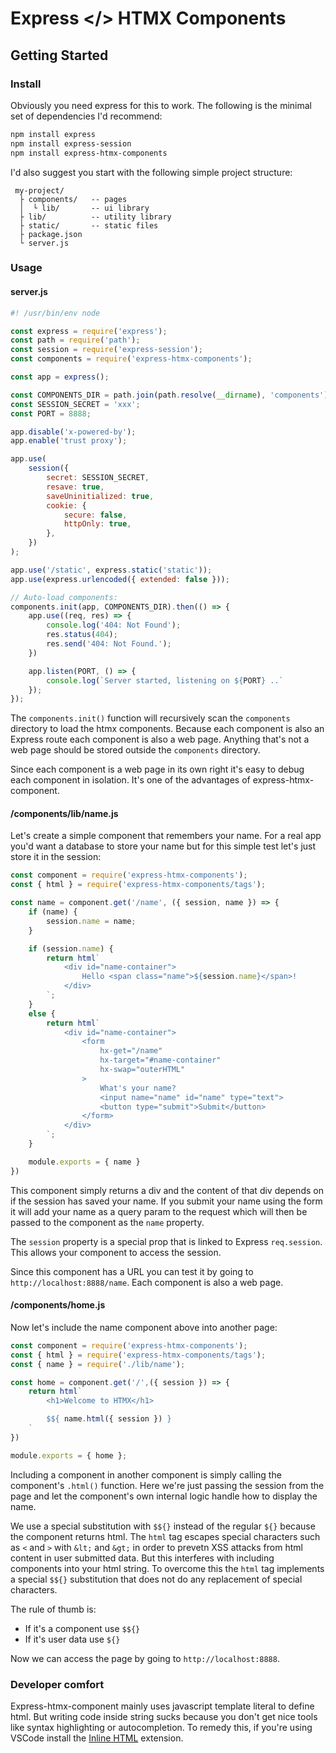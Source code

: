 # Express </> HTMX Components

## Getting Started

### Install

Obviously you need express for this to work. The following
is the minimal set of dependencies I'd recommend:

```sh
npm install express
npm install express-session
npm install express-htmx-components
```

I'd also suggest you start with the following simple project
structure:

```text
 my-project/
  ├ components/   -- pages
  │  └ lib/       -- ui library
  ├ lib/          -- utility library
  ├ static/       -- static files
  ├ package.json
  └ server.js
```

### Usage

#### server.js

```js
#! /usr/bin/env node

const express = require('express');
const path = require('path');
const session = require('express-session');
const components = require('express-htmx-components');

const app = express();

const COMPONENTS_DIR = path.join(path.resolve(__dirname), 'components');
const SESSION_SECRET = 'xxx';
const PORT = 8888;

app.disable('x-powered-by');
app.enable('trust proxy');

app.use(
    session({
        secret: SESSION_SECRET,
        resave: true,
        saveUninitialized: true,
        cookie: {
            secure: false,
            httpOnly: true,
        },
    })
);

app.use('/static', express.static('static'));
app.use(express.urlencoded({ extended: false }));

// Auto-load components:
components.init(app, COMPONENTS_DIR).then(() => {
    app.use((req, res) => {
        console.log('404: Not Found');
        res.status(404);
        res.send('404: Not Found.');
    })

    app.listen(PORT, () => {
        console.log(`Server started, listening on ${PORT} ..`
    });
});
```

The `components.init()` function will recursively scan the `components`
directory to load the htmx components. Because each component is also
an Express route each component is also a web page. Anything that's not
a web page should be stored outside the `components` directory.

Since each component is a web page in its own right it's easy to debug
each component in isolation. It's one of the advantages of
express-htmx-component.

#### /components/lib/name.js

Let's create a simple component that remembers your name. For a real app you'd
want a database to store your name but for this simple test let's just store
it in the session:

```js
const component = require('express-htmx-components');
const { html } = require('express-htmx-components/tags');

const name = component.get('/name', ({ session, name }) => {
    if (name) {
        session.name = name;
    }

    if (session.name) {
        return html`
            <div id="name-container">
                Hello <span class="name">${session.name}</span>!
            </div>
        `;
    }
    else {
        return html`
            <div id="name-container">
                <form
                    hx-get="/name"
                    hx-target="#name-container"
                    hx-swap="outerHTML"
                >
                    What's your name?
                    <input name="name" id="name" type="text">
                    <button type="submit">Submit</button>
                </form>
            </div>
        `;
    }

    module.exports = { name }
})
```

This component simply returns a div and the content of that div depends
on if the session has saved your name. If you submit your name using the
form it will add your name as a query param to the request which will then
be passed to the component as the `name` property.

The `session` property is a special prop that is linked to Express
`req.session`. This allows your component to access the session.

Since this component has a URL you can test it by going to
`http://localhost:8888/name`. Each component is also a web page.

#### /components/home.js

Now let's include the name component above into another page:

```js
const component = require('express-htmx-components');
const { html } = require('express-htmx-components/tags');
const { name } = require('./lib/name');

const home = component.get('/',({ session }) => {
    return html`
        <h1>Welcome to HTMX</h1>

        $${ name.html({ session }) }
    `
})

module.exports = { home };
```

Including a component in another component is simply calling the component's
`.html()` function. Here we're just passing the session from the page and
let the component's own internal logic handle how to display the name.

We use a special substitution with `$${}` instead of the regular `${}` because
the component returns html. The `html` tag escapes special characters such as
`<` and `>` with `&lt;` and `&gt;` in order to prevetn XSS attacks from html
content in user submitted data. But this interferes with including components
into your html string. To overcome this the `html` tag implements a special
`$${}` substitution that does not do any replacement of special characters.

The rule of thumb is:

- If it's a component use `$${}`
- If it's user data use `${}`

Now we can access the page by going to `http://localhost:8888`.

### Developer comfort

Express-htmx-component mainly uses javascript template literal to
define html. But writing code inside string sucks because you don't get
nice tools like syntax highlighting or autocompletion. To remedy this,
if you're using VSCode install the
[Inline HTML](https://marketplace.visualstudio.com/items?itemName=pushqrdx.inline-html) extension.
